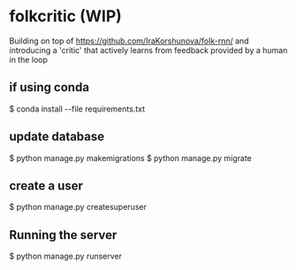 # folkcritic (WIP)
Building on top of https://github.com/IraKorshunova/folk-rnn/ and introducing a 'critic' that actively learns from feedback provided by a human in the loop  
## if using conda
$ conda install --file requirements.txt
## update database
$ python manage.py makemigrations
$ python manage.py migrate
## create a user
$ python manage.py createsuperuser
## Running the server
$ python manage.py runserver
